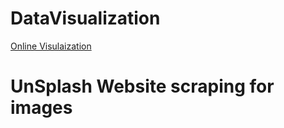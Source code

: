 # DataVisualization

<a href="https://gehanpasindhu-datavisualization.streamlit.app/"> Online Visulaization </a>

# UnSplash Website scraping for images